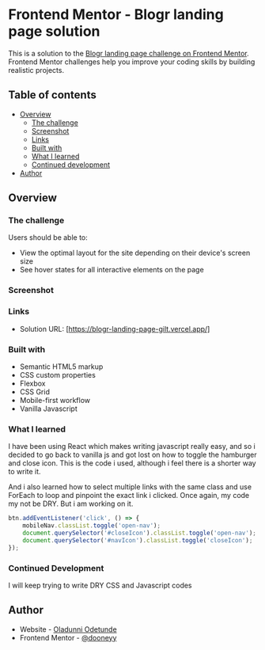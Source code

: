 # Frontend Mentor - Blogr landing page solution

This is a solution to the [Blogr landing page challenge on Frontend Mentor](https://www.frontendmentor.io/challenges/blogr-landing-page-EX2RLAApP). Frontend Mentor challenges help you improve your coding skills by building realistic projects. 

## Table of contents

- [Overview](#overview)
  - [The challenge](#the-challenge)
  - [Screenshot](#screenshot)
  - [Links](#links)
  - [Built with](#built-with)
  - [What I learned](#what-i-learned)
  - [Continued development](#continued-development)
- [Author](#author)

## Overview

### The challenge

Users should be able to:

- View the optimal layout for the site depending on their device's screen size
- See hover states for all interactive elements on the page

### Screenshot


### Links

- Solution URL: [https://blogr-landing-page-gilt.vercel.app/]


### Built with

- Semantic HTML5 markup
- CSS custom properties
- Flexbox
- CSS Grid
- Mobile-first workflow
- Vanilla Javascript


### What I learned

I have been using React which makes writing javascript really easy, and so i decided to go back to vanilla js and got lost on how to toggle the hamburger and close icon. This is the code i used, although i feel there is a shorter way to write it.

And i also learned how to select multiple links with the same class and use ForEach to loop and pinpoint the exact link i clicked. Once again, my code my not be DRY. But i am working on it.


```js
btn.addEventListener('click', () => {
    mobileNav.classList.toggle('open-nav');
    document.querySelector('#closeIcon').classList.toggle('open-nav');
    document.querySelector('#navIcon').classList.toggle('closeIcon');
});
```

### Continued Development

I will keep trying to write DRY CSS and Javascript codes

## Author

- Website - [Oladunni Odetunde](https://dooneyy.netlify.app)
- Frontend Mentor - [@dooneyy](https://www.frontendmentor.io/profile/dooneyy)
